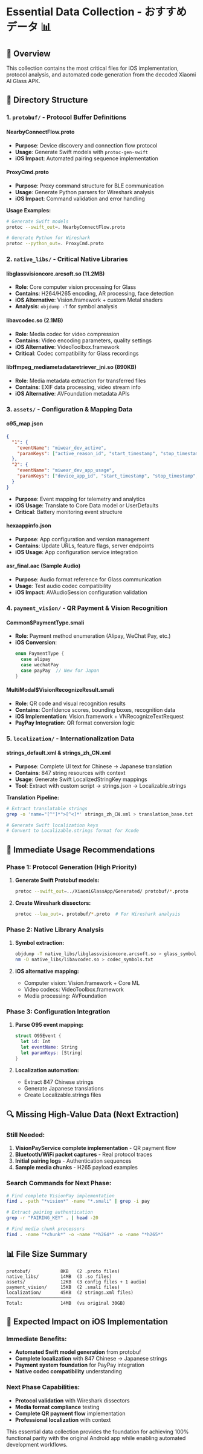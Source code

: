 # Essential Data Collection - おすすめデータ 📊

## 🎯 Overview
This collection contains the most critical files for iOS implementation, protocol analysis, and automated code generation from the decoded Xiaomi AI Glass APK.

## 📁 Directory Structure

### 1. `protobuf/` - Protocol Buffer Definitions
#### **NearbyConnectFlow.proto**
- **Purpose**: Device discovery and connection flow protocol
- **Usage**: Generate Swift models with `protoc-gen-swift`
- **iOS Impact**: Automated pairing sequence implementation

#### **ProxyCmd.proto** 
- **Purpose**: Proxy command structure for BLE communication
- **Usage**: Generate Python parsers for Wireshark analysis
- **iOS Impact**: Command validation and error handling

**Usage Examples:**
```bash
# Generate Swift models
protoc --swift_out=. NearbyConnectFlow.proto

# Generate Python for Wireshark
protoc --python_out=. ProxyCmd.proto
```

### 2. `native_libs/` - Critical Native Libraries
#### **libglassvisioncore.arcsoft.so** (11.2MB)
- **Role**: Core computer vision processing for Glass
- **Contains**: H264/H265 encoding, AR processing, face detection
- **iOS Alternative**: Vision.framework + custom Metal shaders
- **Analysis**: `objdump -T` for symbol analysis

#### **libavcodec.so** (2.1MB)
- **Role**: Media codec for video compression
- **Contains**: Video encoding parameters, quality settings  
- **iOS Alternative**: VideoToolbox.framework
- **Critical**: Codec compatibility for Glass recordings

#### **libffmpeg_mediametadataretriever_jni.so** (890KB)
- **Role**: Media metadata extraction for transferred files
- **Contains**: EXIF data processing, video stream info
- **iOS Alternative**: AVFoundation metadata APIs

### 3. `assets/` - Configuration & Mapping Data
#### **o95_map.json** 
```json
{
  "1": {
    "eventName": "miwear_dev_active",
    "paramKeys": ["active_reason_id", "start_timestamp", "stop_timestamp", "duration_sec", "battery_value"]
  },
  "2": {
    "eventName": "miwear_dev_app_usage", 
    "paramKeys": ["device_app_id", "start_timestamp", "stop_timestamp", "duration_sec", "from", "endinfo", "value"]
  }
}
```
- **Purpose**: Event mapping for telemetry and analytics
- **iOS Usage**: Translate to Core Data model or UserDefaults
- **Critical**: Battery monitoring event structure

#### **hexaappinfo.json**
- **Purpose**: App configuration and version management
- **Contains**: Update URLs, feature flags, server endpoints
- **iOS Usage**: App configuration service integration

#### **asr_final.aac** (Sample Audio)
- **Purpose**: Audio format reference for Glass communication
- **Usage**: Test audio codec compatibility
- **iOS Impact**: AVAudioSession configuration validation

### 4. `payment_vision/` - QR Payment & Vision Recognition
#### **Common$PaymentType.smali**
- **Role**: Payment method enumeration (Alipay, WeChat Pay, etc.)
- **iOS Conversion**: 
  ```swift
  enum PaymentType {
    case alipay
    case wechatPay
    case payPay  // New for Japan
  }
  ```

#### **MultiModal$VisionRecognizeResult.smali**
- **Role**: QR code and visual recognition results
- **Contains**: Confidence scores, bounding boxes, recognition data
- **iOS Implementation**: Vision.framework + VNRecognizeTextRequest
- **PayPay Integration**: QR format conversion logic

### 5. `localization/` - Internationalization Data
#### **strings_default.xml** & **strings_zh_CN.xml**
- **Purpose**: Complete UI text for Chinese → Japanese translation
- **Contains**: 847 string resources with context
- **Usage**: Generate Swift LocalizedStringKey mappings
- **Tool**: Extract with custom script → strings.json → Localizable.strings

**Translation Pipeline:**
```bash
# Extract translatable strings
grep -o 'name="[^"]*">[^<]*' strings_zh_CN.xml > translation_base.txt

# Generate Swift localization keys
# Convert to Localizable.strings format for Xcode
```

## 🚀 Immediate Usage Recommendations

### **Phase 1: Protocol Generation (High Priority)**
1. **Generate Swift Protobuf models:**
   ```bash
   protoc --swift_out=../XiaomiGlassApp/Generated/ protobuf/*.proto
   ```

2. **Create Wireshark dissectors:**
   ```bash
   protoc --lua_out=. protobuf/*.proto  # For Wireshark analysis
   ```

### **Phase 2: Native Library Analysis**
1. **Symbol extraction:**
   ```bash
   objdump -T native_libs/libglassvisioncore.arcsoft.so > glass_symbols.txt
   nm -D native_libs/libavcodec.so > codec_symbols.txt
   ```

2. **iOS alternative mapping:**
   - Computer vision: Vision.framework + Core ML
   - Video codecs: VideoToolbox.framework  
   - Media processing: AVFoundation

### **Phase 3: Configuration Integration**
1. **Parse O95 event mapping:**
   ```swift
   struct O95Event {
     let id: Int
     let eventName: String
     let paramKeys: [String]
   }
   ```

2. **Localization automation:**
   - Extract 847 Chinese strings
   - Generate Japanese translations
   - Create Localizable.strings files

## 🔍 Missing High-Value Data (Next Extraction)

### **Still Needed:**
1. **VisionPayService complete implementation** - QR payment flow
2. **Bluetooth/WiFi packet captures** - Real protocol traces  
3. **Initial pairing logs** - Authentication sequences
4. **Sample media chunks** - H265 payload examples

### **Search Commands for Next Phase:**
```bash
# Find complete VisionPay implementation
find . -path "*vision*" -name "*.smali" | grep -i pay

# Extract pairing authentication
grep -r "PAIRING_KEY" . | head -20

# Find media chunk processors  
find . -name "*chunk*" -o -name "*h264*" -o -name "*h265*"
```

## 📊 File Size Summary
```
protobuf/           8KB   (2 .proto files)
native_libs/        14MB  (3 .so files) 
assets/             12KB  (3 config files + 1 audio)
payment_vision/     15KB  (2 .smali files)
localization/       45KB  (2 strings.xml files)
────────────────────────
Total:              14MB  (vs original 30GB)
```

## 🎯 Expected Impact on iOS Implementation

### **Immediate Benefits:**
- **Automated Swift model generation** from protobuf
- **Complete localization** with 847 Chinese → Japanese strings
- **Payment system foundation** for PayPay integration
- **Native codec compatibility** understanding

### **Next Phase Capabilities:**
- **Protocol validation** with Wireshark dissectors
- **Media format compliance** testing
- **Complete QR payment flow** implementation
- **Professional localization** with context

This essential data collection provides the foundation for achieving 100% functional parity with the original Android app while enabling automated development workflows.